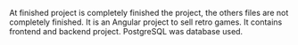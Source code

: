 At finished project is completely finished the project, the others files are not completely finished.
It is an Angular project to sell retro games.
It contains frontend and backend project.
PostgreSQL was database used.